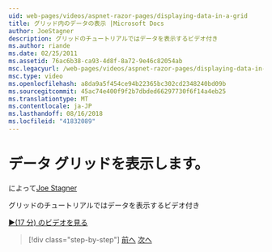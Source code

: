 ```yaml
---
uid: web-pages/videos/aspnet-razor-pages/displaying-data-in-a-grid
title: グリッド内のデータの表示 |Microsoft Docs
author: JoeStagner
description: グリッドのチュートリアルではデータを表示するビデオ付き
ms.author: riande
ms.date: 02/25/2011
ms.assetid: 76ac6b38-ca93-4d8f-8a72-9e46c82054ab
msc.legacyurl: /web-pages/videos/aspnet-razor-pages/displaying-data-in-a-grid
msc.type: video
ms.openlocfilehash: a8da9a5f454ce94b22365bc302cd2348240bd09b
ms.sourcegitcommit: 45ac74e400f9f2b7dbded66297730f6f14a4eb25
ms.translationtype: MT
ms.contentlocale: ja-JP
ms.lasthandoff: 08/16/2018
ms.locfileid: "41832089"
---
```

<a name="displaying-data-in-a-grid"></a>データ グリッドを表示します。
====================
によって[Joe Stagner](https://github.com/JoeStagner)

グリッドのチュートリアルではデータを表示するビデオ付き

[&#9654;(17 分) のビデオを見る](https://channel9.msdn.com/Blogs/ASP-NET-Site-Videos/displaying-data-in-a-grid)

> [!div class="step-by-step"]
> [前へ](working-with-data-part-2.md)
> [次へ](displaying-data-in-a-chart-part-1.md)
